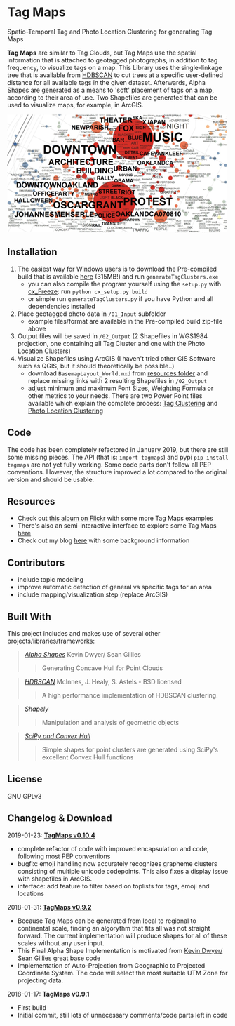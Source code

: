 Tag Maps
=============
Spatio-Temporal Tag and Photo Location Clustering for generating Tag Maps

**Tag Maps** are similar to Tag Clouds, but Tag Maps use the spatial information that is attached to geotagged photographs, in addition to tag frequency, to visualize tags on a map.
This Library uses the single-linkage tree that is available from [HDBSCAN](https://github.com/scikit-learn-contrib/hdbscan) to cut trees at a specific user-defined distance for all available tags in the given dataset. 
Afterwards, Alpha Shapes are generated as a means to 'soft' placement of tags on a map, according to their area of use. Two Shapefiles are generated that can be used to visualize maps, for example, in ArcGIS. 

![Tag Map Example](/resources/img6.png?raw=true)

## Installation

1. The easiest way for Windows users is to download the Pre-compiled build that is available [here](https://cloudstore.zih.tu-dresden.de/index.php/s/8EFfeJcpNCStQ9X/download) (315MB!) and run `generateTagClusters.exe`
    - you can also compile the program yourself using the `setup.py` with [cx_Freeze](https://anthony-tuininga.github.io/cx_Freeze/): run `python cx_setup.py build`
    - or simple run `generateTagClusters.py` if you have Python and all dependencies installed
2. Place geotagged photo data in `/01_Input` subfolder
    - example files/format are available in the Pre-compiled build zip-file above
3. Output files will be saved in `/02_Output` (2 Shapefiles in WGS1984 projection, one containing all Tag Cluster and one with the Photo Location Clusters)
4. Visualize Shapefiles using ArcGIS (I haven't tried other GIS Software such as QGIS, but it should theoretically be possible..)
    - download `BasemapLayout_World.mxd` from [resources folder](/resources/BasemapLayout_World.mxd) and replace missing links with 2 resulting Shapefiles in `/02_Output`
    - adjust minimum and maximum Font Sizes, Weighting Formula or other metrics to your needs. There are two Power Point files available which explain the complete process: [Tag Clustering](/resources/01_TagMaps.pptx) and [Photo Location Clustering](/resources/02_PhotoDensityMaps.pptx)

## Code

The code has been completely refactored in January 2019, but there are still some missing pieces.
The API (that is: `import tagmaps`) and pypi `pip install tagmaps` are not yet fully working.
Some code parts don't follow all PEP conventions. However, the structure improved a lot compared
to the original version and should be usable.

## Resources

* Check out [this album on Flickr](https://www.flickr.com/photos/64974314@N08/albums/72157628868173205) with some more Tag Maps examples 
* There's also an semi-interactive interface to explore some Tag Maps [here](http://maps.alexanderdunkel.com/)
* Check out my blog [here](http://blog.alexanderdunkel.com/) with some background information


## Contributors

* include topic modeling
* improve automatic detection of general vs specific tags for an area
* include mapping/visualization step (replace ArcGIS)

## Built With
This project includes and makes use of several other projects/libraries/frameworks:

>[*Alpha Shapes*](http://blog.thehumangeo.com/2014/05/12/drawing-boundaries-in-python/) Kevin Dwyer/ Sean Gillies
>>Generating Concave Hull for Point Clouds

>[*HDBSCAN*](https://github.com/scikit-learn-contrib/hdbscan) McInnes, J. Healy, S. Astels - BSD licensed
>> A high performance implementation of HDBSCAN clustering.

>[*Shapely*](https://github.com/Toblerity/Shapely)
>> Manipulation and analysis of geometric objects

>[*SciPy and Convex Hull*](https://docs.scipy.org/doc/scipy/reference/generated/scipy.spatial.ConvexHull.html#scipy.spatial.ConvexHull)
>> Simple shapes for point clusters are generated using SciPy's excellent Convex Hull functions  

## License

GNU GPLv3

## Changelog & Download

2019-01-23: [**TagMaps v0.10.4**]()

* complete refactor of code with improved encapsulation and code, following most PEP conventions
* bugfix: emoji handling now accurately recognizes grapheme clusters consisting of multiple unicode codepoints. This also fixes a display issue with shapefiles in ArcGIS.
* interface: add feature to filter based on toplists for tags, emoji and locations

2018-01-31: [**TagMaps v0.9.2**](https://cloudstore.zih.tu-dresden.de/index.php/s/8EFfeJcpNCStQ9X/download)

* Because Tag Maps can be generated from local to regional to continental scale, finding an algorythm that fits all was not straight forward. The current implementation will produce shapes for all of these scales without any user input.
* This Final Alpha Shape Implementation is motivated from [Kevin Dwyer/ Sean Gillies](http://blog.thehumangeo.com/2014/05/12/drawing-boundaries-in-python/) great base code
* Implementation of Auto-Projection from Geographic to Projected Coordinate System. The code will select the most suitable UTM Zone for projecting data.

2018-01-17: **TagMaps v0.9.1**

* First build
* Initial commit, still lots of unnecessary comments/code parts left in code

[//]: # (Readme formatting based on https://gist.github.com/PurpleBooth/109311bb0361f32d87a2) 
